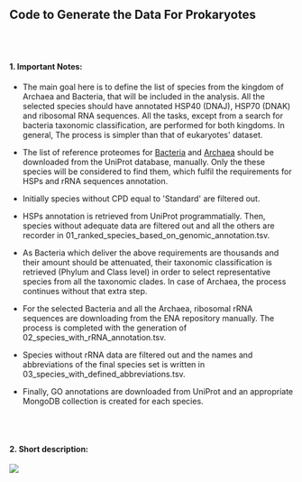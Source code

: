 ## Code to Generate the Data For Prokaryotes

<br />
<br />

#### 1. Important Notes:

- The main goal here is to define the list of species from the kingdom of Archaea and Bacteria, that will be included in the analysis. All the selected species should have annotated HSP40 (DNAJ), HSP70 (DNAK) and ribosomal RNA sequences. All the tasks, except from a search for bacteria taxonomic classification, are performed for both kingdoms. In general, The process is simpler than that of eukaryotes' dataset.

- The list of reference proteomes for [Bacteria](./bacteria/preprocessing/reference_proteomes.tab) and [Archaea](./arhaea/preprocessing/reference_proteomes.tab) should be downloaded from the UniProt database, manually. Only the these species will be considered to find them, which fulfil the requirements for HSPs and rRNA sequences annotation.

- Initially species without CPD equal to 'Standard' are filtered out.

- HSPs annotation is retrieved from UniProt programmatially. Then, species without adequate data are filtered out and all the others are recorder in 01_ranked_species_based_on_genomic_annotation.tsv.

- As Bacteria which deliver the above requirements are thousands and their amount should be attenuated, their taxonomic classification is retrieved (Phylum and Class level) in order to select representative species from all the taxonomic clades. In case of Archaea, the process continues without that extra step.

- For the selected Bacteria and all the Archaea, ribosomal rRNA sequences are downloading from the ENA repository manually. The process is completed with the generation of 02_species_with_rRNA_annotation.tsv.

- Species without rRNA data are filtered out and the names and abbreviations of the final species set is written in 03_species_with_defined_abbreviations.tsv.

- Finally, GO annotations are downloaded from UniProt and an appropriate MongoDB collection is created for each species.

<br />
<br />

#### 2. Short description: 

<img src="./files/diagram.png" />
